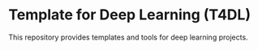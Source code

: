 # Template for Deep Learning  (T4DL)

This repository provides templates and tools for deep learning projects.